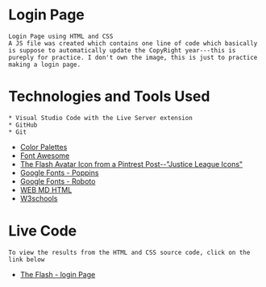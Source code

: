# Login Page 
    Login Page using HTML and CSS
    A JS file was created which contains one line of code which basically is suppose to automatically update the CopyRight year---this is pureply for practice. I don't own the image, this is just to practice making a login page. 
    
# Technologies and Tools Used
    * Visual Studio Code with the Live Server extension
    * GitHub
    * Git
* [Color Palettes](https://coolors.co/)
* [Font Awesome](https://fontawesome.com/)
* [The Flash Avatar Icon from a Pintrest Post--"Justice League Icons"](https://www.pinterest.com/pin/440156563562148204/?d=t&mt=login)
* [Google Fonts - Poppins](https://fonts.google.com/specimen/Poppins)
* [Google Fonts - Roboto](https://fonts.google.com/specimen/Roboto)
* [WEB MD HTML](https://developer.mozilla.org/en-US/docs/Web/HTML)
* [W3schools](https://www.w3schools.com/)


# Live Code

    To view the results from the HTML and CSS source code, click on the link below

* [The Flash - login Page](https://jennym0715.github.io/Flash_Login_Page.github.io/)